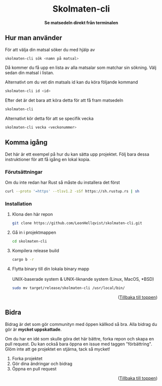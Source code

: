 <div id="top"></div>
<div align="center">

<h1 align="center">Skolmaten-cli</h1>

  <h4 align="center">
    Se matsedeln direkt från terminalen
  </h4>
</div>

<!-- KOMMA IGÅNG -->
## Hur man använder

För att välja din matsal söker du med hjälp av
```sh
skolmaten-cli sök <namn på matsal>
```
Då kommer du få upp en lista av alla matsalar som matchar sin sökning.
Välj sedan din matsal i listan.

Alternativt om du vet din matsals id kan du köra följande kommand
```sh
skolmaten-cli id <id>
```
Efter det är det bara att köra detta för att få fram matsedeln
```sh
skolmaten-cli
```
Alternativt kör detta för att se specifik vecka
```sh
skolmaten-cli vecka <veckonummer>
```


<!-- KOMMA IGÅNG -->
## Komma igång

Det här är ett exempel på hur du kan sätta upp projektet. Följ bara dessa instruktioner för att få igång en lokal kopia.

### Förutsättningar

Om du inte redan har Rust så måste du installera det först
```sh
curl --proto '=https' --tlsv1.2 -sSf https://sh.rustup.rs | sh
```

### Installation

1. Klona den här repon
   ```sh
   git clone https://github.com/LeonHellqvist/skolmaten-cli.git
   ```
2. Gå in i projektmappen
   ```sh
   cd skolmaten-cli
   ```
3. Kompilera release build
   ```sh
   cargo b -r
   ```
4. Flytta binary till din lokala binary mapp
  <br><br>
   UNIX-baserade system & UNIX-liknande system (Linux, MacOS, *BSD)
   ```sh
   sudo mv target/release/skolmaten-cli /usr/local/bin/
   ```

<p align="right">(<a href="#top">Tillbaka till toppen</a>)</p>


<!-- BIDRA -->
## Bidra

Bidrag är det som gör communityn med öppen källkod så bra. Alla bidrag du gör är **mycket uppskattade**.

Om du har en idé som skulle göra det här bättre, forka repon och skapa en pull request. Du kan också bara öppna en issue med taggen "förbättring".
Glöm inte att ge projektet en stjärna, tack så mycket!

1. Forka projektet
2. Gör dina ändringar och bidrag
3. Öppna en pull request

<p align="right">(<a href="#top">Tillbaka till toppen</a>)</p>
